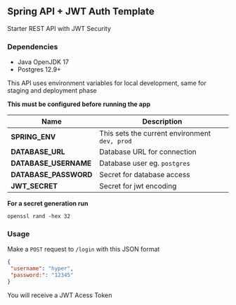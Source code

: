 ## Spring API + JWT Auth Template

Starter REST API with JWT Security

### Dependencies
* Java OpenJDK 17
* Postgres 12.9+

This API uses environment variables for local development, same for staging and deployment phase

**This must be configured before running the app**

| Name                  | Description                                   |
|-----------------------|-----------------------------------------------|
| **SPRING_ENV**        | This sets the current environment `dev, prod` |
| **DATABASE_URL**      | Database URL for connection                   |
| **DATABASE_USERNAME** | Database user eg. `postgres`                  |
| **DATABASE_PASSWORD** | Secret for database access                    |
 | **JWT_SECRET**        | Secret for jwt encoding                       |


**For a secret generation run**
```shell
openssl rand -hex 32
```

### Usage

Make a `POST` request to `/login` with this JSON format
```json
{
 "username": "hyper",
 "password:": "12345"
}
```
You will receive a JWT Acess Token
